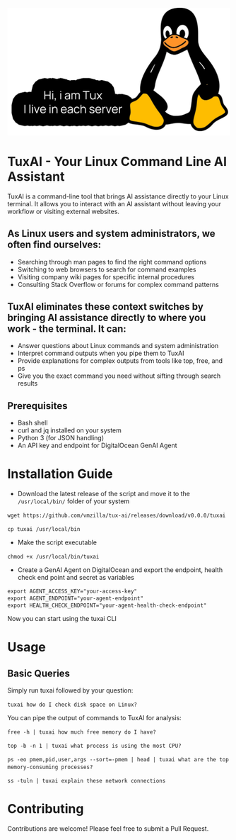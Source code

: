 ![Alt text](https://github.com/vmzilla/tux-ai/blob/4feca52f0dda42566893f259220e5eaf87374a01/tux.jpg)

#  TuxAI - Your Linux Command Line AI Assistant

TuxAI is a command-line tool that brings AI assistance directly to your Linux terminal. It allows you to interact with an AI assistant without leaving your workflow or visiting external websites.

## As Linux users and system administrators, we often find ourselves:

- Searching through man pages to find the right command options
- Switching to web browsers to search for command examples
- Visiting company wiki pages for specific internal procedures
- Consulting Stack Overflow or forums for complex command patterns

## TuxAI eliminates these context switches by bringing AI assistance directly to where you work - the terminal. It can:

- Answer questions about Linux commands and system administration
- Interpret command outputs when you pipe them to TuxAI
- Provide explanations for complex outputs from tools like top, free, and ps
- Give you the exact command you need without sifting through search results

## Prerequisites

- Bash shell
- curl and jq installed on your system
- Python 3 (for JSON handling)
- An API key and endpoint for DigitalOcean GenAI Agent

# Installation Guide

- Download the latest release of the script and move it to the `/usr/local/bin/` folder of your system

`wget https://github.com/vmzilla/tux-ai/releases/download/v0.0.0/tuxai`

`cp tuxai /usr/local/bin`

- Make the script executable 

`chmod +x /usr/local/bin/tuxai`

- Create a GenAI Agent on DigitalOcean and export the endpoint, health check end point and secret as variables

```
export AGENT_ACCESS_KEY="your-access-key"
export AGENT_ENDPOINT="your-agent-endpoint"
export HEALTH_CHECK_ENDPOINT="your-agent-health-check-endpoint"
```

Now you can start using the tuxai CLI

# Usage

## Basic Queries

Simply run tuxai followed by your question:

`tuxai how do I check disk space on Linux?`

You can pipe the output of commands to TuxAI for analysis:

`free -h | tuxai how much free memory do I have?`

`top -b -n 1 | tuxai what process is using the most CPU?`

`ps -eo pmem,pid,user,args --sort=-pmem | head | tuxai what are the top memory-consuming processes?`

`ss -tuln | tuxai explain these network connections`

# Contributing

Contributions are welcome! Please feel free to submit a Pull Request.
